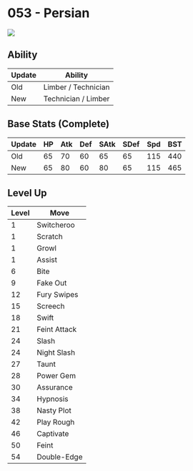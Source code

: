 # 053 - Persian
![][053]

## Ability

Update | Ability
---    | ---
Old    | Limber / Technician
New    | Technician / Limber

## Base Stats (Complete)

Update | HP | Atk | Def | SAtk | SDef | Spd | BST
---    | ---| --- | --- | ---  | ---  | --- | ---
Old    | 65 |  70 |  60 |  65  |  65  |  115  |  440
New    | 65 |  80 |  60 |  80  |  65  |  115  |  465

## Level Up

Level | Move
---   | ---
  1   | Switcheroo
  1   | Scratch
  1   | Growl
  1   | Assist
  6   | Bite
  9   | Fake Out
 12   | Fury Swipes
 15   | Screech
 18   | Swift
 21   | Feint Attack
 24   | Slash
 24   | Night Slash
 27   | Taunt
 28   | Power Gem
 30   | Assurance
 34   | Hypnosis
 38   | Nasty Plot
 42   | Play Rough
 46   | Captivate
 50   | Feint
 54   | Double-Edge



[053]: ../img/pokemon/053.png
